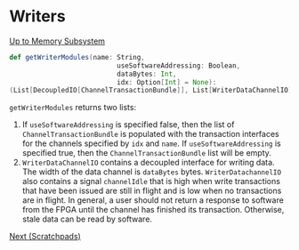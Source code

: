 # Writers

[Up to Memory Subsystem](c_memory.md)

```scala
def getWriterModules(name: String,                            
                           useSoftwareAddressing: Boolean, 
                           dataBytes: Int, 
                           idx: Option[Int] = None):
(List[DecoupledIO[ChannelTransactionBundle]], List[WriterDataChannelIO])
```

`getWriterModules` returns two lists:
1. If `useSoftwareAddressing` is specified false, then the list of `ChannelTransactionBundle` is populated with the 
   transaction interfaces for the channels specified by `idx` and `name`. If `useSoftwareAddressing` is specified true,
   then the `ChannelTransactionBundle` list will be empty.
2. `WriterDataChannelIO` contains a decoupled interface for writing data. The width of the data channel is `dataBytes`
    bytes. `WriterDatachannelIO` also contains a signal `channelIdle` that is high when write transactions that have
    been issued are still in flight and is low when no transactions are in flight. In general, a user should not return
    a response to software from the FPGA until the channel has finished its transaction. Otherwise, stale data can be
   read by software.

[Next (Scratchpads)](c_scratchpad.md)
